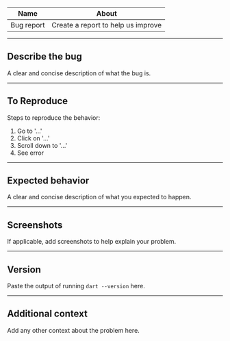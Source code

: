 | Name       | About                              |
|------------|------------------------------------|
| Bug report | Create a report to help us improve |

---

## Describe the bug
A clear and concise description of what the bug is.

---

## To Reproduce
Steps to reproduce the behavior:
1. Go to '...'
2. Click on '...'
3. Scroll down to '...'
4. See error

---

## Expected behavior
A clear and concise description of what you expected to happen.

---

## Screenshots
If applicable, add screenshots to help explain your problem.

---

## Version
Paste the output of running `dart --version` here.

---

## Additional context
Add any other context about the problem here.
